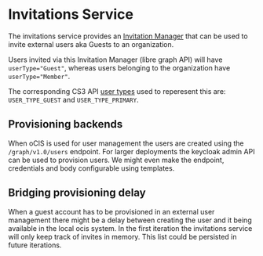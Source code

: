 # Invitations Service

The invitations service provides an [Invitation Manager](https://learn.microsoft.com/en-us/graph/api/invitation-post?view=graph-rest-1.0&tabs=http) that can be used to invite external users aka Guests to an organization.

Users invited via this Invitation Manager (libre graph API) will have `userType="Guest"`, whereas users belonging to the organization have `userType="Member"`.

The corresponding CS3 API [user types](https://cs3org.github.io/cs3apis/#cs3.identity.user.v1beta1.UserType) used to reperesent this are: `USER_TYPE_GUEST` and `USER_TYPE_PRIMARY`.


## Provisioning backends

When oCIS is used for user management the users are created using the `/graph/v1.0/users` endpoint. For larger deployments the keycloak admin API can be used to provision users. We might even make the endpoint, credentials and body configurable using templates.


## Bridging provisioning delay

When a guest account has to be provisioned in an external user management there might be a delay between creating the user and it being available in the local ocis system. In the first iteration the invitations service will only keep track of invites in memory. This list could be persisted in future iterations.
